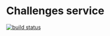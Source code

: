 # Challenges service

[![build status](https://github.com/peavers/challenges-io-service/workflows/Main/badge.svg)](https://github.com/peavers/challenges-io-service/actions)
